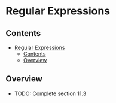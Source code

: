 # Regular Expressions

## Contents
<!-- TOC -->
- [Regular Expressions](#regular-expressions)
  - [Contents](#contents)
  - [Overview](#overview)
<!-- TOC -->

## Overview

- TODO: Complete section 11.3

<!-- References -->
